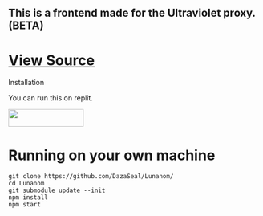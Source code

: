 
<h2>This is a frontend made for the Ultraviolet proxy. (BETA)</h2>

# <a href='https://github.com/titaniumnetwork-dev/ultraviolet-node'>View Source</a>
<p>Installation</p>
You can run this on replit.
<p>
	<a href="https://replit.com/github/DazaSeal/Lunanom/">
<img src="https://raw.githubusercontent.com/BinBashBanana/deploy-buttons/master/buttons/remade/replit.svg"
width=150" height="35">
</a>
											</p>

# Running on your own machine
```
git clone https://github.com/DazaSeal/Lunanom/
cd Lunanom
git submodule update --init
npm install
npm start
```
